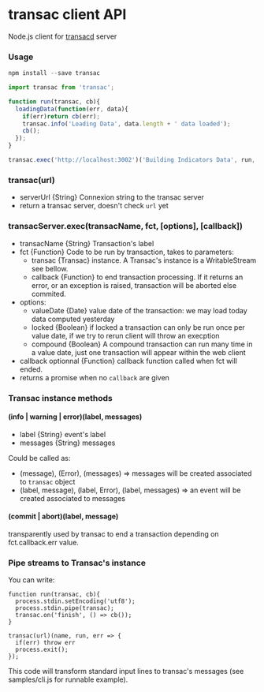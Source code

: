 transac client API
==================

Node.js client for [transacd](https://github.com/redpelicans/transacd.git) server


### Usage

```javascript 
npm install --save transac

import transac from 'transac';

function run(transac, cb){
  loadingData(function(err, data){
    if(err)return cb(err);
    transac.info('Loading Data', data.length + ' data loaded');
    cb();
  });
}

transac.exec('http://localhost:3002')('Building Indicators Data', run, {locked: false});
```
### transac(url)
* serverUrl {String} Connexion string to the transac server
* return a transac server, doesn't check `url` yet

### transacServer.exec(transacName, fct, [options], [callback])

* transacName {String} Transaction's label
* fct {Function} Code to be run by transaction, takes to parameters: 
  * transac {Transac} instance. A Transac's instance is a WritableStream see bellow.
  * callback {Function} to end transaction processing. If it returns an error, or an exception is raised, transaction will be aborted else commited.
* options:
  * valueDate {Date} value date of the transaction: we may load today data computed yesterday
  * locked {Boolean} if locked a transaction can only be run once per value date, if we try to rerun client will throw an execption
  * compound {Boolean} A compound transaction can run many time in a value date, just one transaction will appear within the web client
* callback optionnal {Function} callback function called when fct will ended. 
* returns a promise when no `callback` are given

### Transac instance methods

#### (info | warning | error)(label, messages)

* label {String} event's label
* messages {String} messages 

Could be called as:

* (message), (Error), (messages) => messages will be created associated to `transac` object
* (label, message), (label, Error), (label, messages) => an event will be created associated to messages


#### (commit | abort)(label, message)

transparently used by transac to end a transaction depending on fct.callback.err value.


### Pipe streams to Transac's instance

You can write:


```
function run(transac, cb){
  process.stdin.setEncoding('utf8');
  process.stdin.pipe(transac);
  transac.on('finish', () => cb());
}

transac(url)(name, run, err => {
  if(err) throw err
  process.exit();
});
```

This code will transform standard input lines to transac's messages (see samples/cli.js for runnable example).
